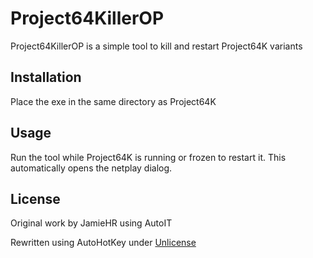 # Project64KillerOP

Project64KillerOP is a simple tool to kill and restart Project64K variants

## Installation

Place the exe in the same directory as Project64K

## Usage

Run the tool while Project64K is running or frozen to restart it. This automatically opens the netplay dialog.

## License

Original work by JamieHR using AutoIT

Rewritten using AutoHotKey under [Unlicense](https://choosealicense.com/licenses/unlicense/)
